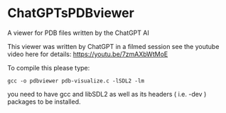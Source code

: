 # ChatGPTsPDBviewer
A viewer for PDB files written by the ChatGPT AI

This viewer was written by ChatGPT in a filmed session
see the youtube video here for details:
https://youtu.be/7zmAXbWtMoE

To compile this please type: 
```
gcc -o pdbviewer pdb-visualize.c -lSDL2 -lm
```
you need to have gcc and libSDL2 as well as its headers
( i.e. -dev ) packages to be installed. 

